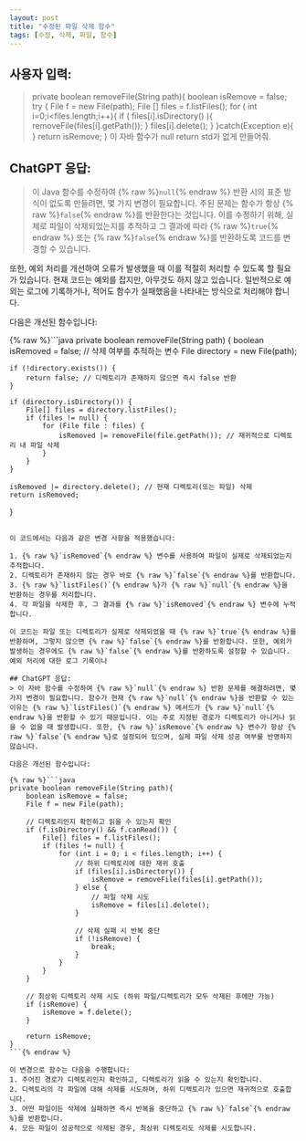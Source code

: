 ```yaml
---
layout: post
title: "수정된 파일 삭제 함수"
tags: [수정, 삭제, 파일, 함수]
---
```


## 사용자 입력:
> 	private boolean removeFile(String path){
		boolean isRemove = false;
		try {
			File f = new File(path);
			File [] files = f.listFiles();
			for ( int i=0;i<files.length;i++){
				if ( files[i].isDirectory() ){
					removeFile(files[i].getPath());
				}
				files[i].delete();
			}
		}catch(Exception e){
		}
		return isRemove;
	}  이 자바 함수가 null return std가 없게 만들어줘.

## ChatGPT 응답:
> 이 Java 함수를 수정하여 {% raw %}`null`{% endraw %} 반환 시의 표준 방식이 없도록 만들려면, 몇 가지 변경이 필요합니다. 주된 문제는 함수가 항상 {% raw %}`false`{% endraw %}를 반환한다는 것입니다. 이를 수정하기 위해, 실제로 파일이 삭제되었는지를 추적하고 그 결과에 따라 {% raw %}`true`{% endraw %} 또는 {% raw %}`false`{% endraw %}를 반환하도록 코드를 변경할 수 있습니다.

또한, 예외 처리를 개선하여 오류가 발생했을 때 이를 적절히 처리할 수 있도록 할 필요가 있습니다. 현재 코드는 예외를 잡지만, 아무것도 하지 않고 있습니다. 일반적으로 예외는 로그에 기록하거나, 적어도 함수가 실패했음을 나타내는 방식으로 처리해야 합니다.

다음은 개선된 함수입니다:

{% raw %}```java
private boolean removeFile(String path) {
    boolean isRemoved = false; // 삭제 여부를 추적하는 변수
    File directory = new File(path);

    if (!directory.exists()) {
        return false; // 디렉토리가 존재하지 않으면 즉시 false 반환
    }

    if (directory.isDirectory()) {
        File[] files = directory.listFiles();
        if (files != null) {
            for (File file : files) {
                isRemoved |= removeFile(file.getPath()); // 재귀적으로 디렉토리 내 파일 삭제
            }
        }
    }

    isRemoved |= directory.delete(); // 현재 디렉토리(또는 파일) 삭제
    return isRemoved;
}
```{% endraw %}

이 코드에서는 다음과 같은 변경 사항을 적용했습니다:

1. {% raw %}`isRemoved`{% endraw %} 변수를 사용하여 파일이 실제로 삭제되었는지 추적합니다.
2. 디렉토리가 존재하지 않는 경우 바로 {% raw %}`false`{% endraw %}를 반환합니다.
3. {% raw %}`listFiles()`{% endraw %}가 {% raw %}`null`{% endraw %}을 반환하는 경우를 처리합니다.
4. 각 파일을 삭제한 후, 그 결과를 {% raw %}`isRemoved`{% endraw %} 변수에 누적합니다.

이 코드는 파일 또는 디렉토리가 실제로 삭제되었을 때 {% raw %}`true`{% endraw %}를 반환하며, 그렇지 않으면 {% raw %}`false`{% endraw %}를 반환합니다. 또한, 예외가 발생하는 경우에도 {% raw %}`false`{% endraw %}를 반환하도록 설정할 수 있습니다. 예외 처리에 대한 로그 기록이나

## ChatGPT 응답:
> 이 자바 함수를 수정하여 {% raw %}`null`{% endraw %} 반환 문제를 해결하려면, 몇 가지 변경이 필요합니다. 함수가 현재 {% raw %}`null`{% endraw %}을 반환할 수 있는 이유는 {% raw %}`listFiles()`{% endraw %} 메서드가 {% raw %}`null`{% endraw %}을 반환할 수 있기 때문입니다. 이는 주로 지정된 경로가 디렉토리가 아니거나 읽을 수 없을 때 발생합니다. 또한, {% raw %}`isRemove`{% endraw %} 변수가 항상 {% raw %}`false`{% endraw %}로 설정되어 있으며, 실제 파일 삭제 성공 여부를 반영하지 않습니다.

다음은 개선된 함수입니다:

{% raw %}```java
private boolean removeFile(String path){
    boolean isRemove = false;
    File f = new File(path);

    // 디렉토리인지 확인하고 읽을 수 있는지 확인
    if (f.isDirectory() && f.canRead()) {
        File[] files = f.listFiles();
        if (files != null) {
            for (int i = 0; i < files.length; i++) {
                // 하위 디렉토리에 대한 재귀 호출
                if (files[i].isDirectory()) {
                    isRemove = removeFile(files[i].getPath());
                } else {
                    // 파일 삭제 시도
                    isRemove = files[i].delete();
                }

                // 삭제 실패 시 반복 중단
                if (!isRemove) {
                    break;
                }
            }
        }
    }

    // 최상위 디렉토리 삭제 시도 (하위 파일/디렉토리가 모두 삭제된 후에만 가능)
    if (isRemove) {
        isRemove = f.delete();
    }

    return isRemove;
}
```{% endraw %}

이 변경으로 함수는 다음을 수행합니다:
1. 주어진 경로가 디렉토리인지 확인하고, 디렉토리가 읽을 수 있는지 확인합니다.
2. 디렉토리의 각 파일에 대해 삭제를 시도하며, 하위 디렉토리가 있으면 재귀적으로 호출합니다.
3. 어떤 파일이든 삭제에 실패하면 즉시 반복을 중단하고 {% raw %}`false`{% endraw %}를 반환합니다.
4. 모든 파일이 성공적으로 삭제된 경우, 최상위 디렉토리도 삭제를 시도합니다.

